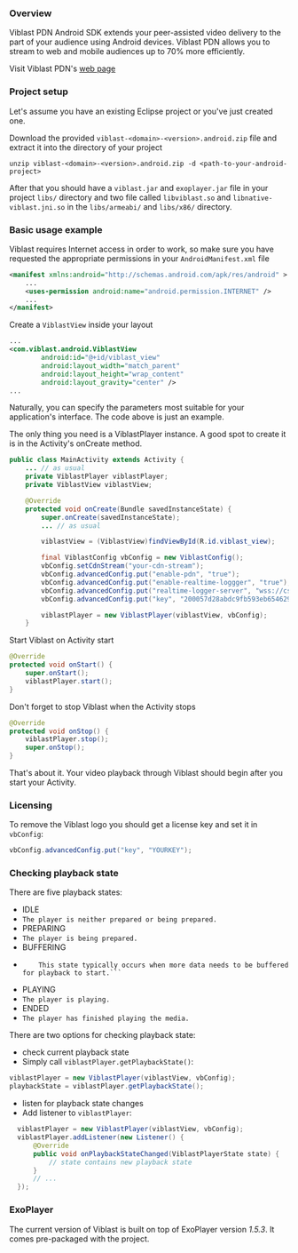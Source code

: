 ### Overview

Viblast PDN Android SDK extends your peer-assisted video delivery to the part of your audience using Android devices. Viblast PDN allows you to stream to web and mobile audiences up to 70% more efficiently.

Visit Viblast PDN's [web page](http://viblast.com/pdn/)

### Project setup
Let's assume you have an existing Eclipse project or you've just created one.

Download the provided `viblast-<domain>-<version>.android.zip` file and
extract it into the directory of your project

```unzip viblast-<domain>-<version>.android.zip -d <path-to-your-android-project>```

After that you should have a `viblast.jar` and `exoplayer.jar` file in your project `libs/`
directory and two file called `libviblast.so` and `libnative-viblast.jni.so`
in the `libs/armeabi/` and `libs/x86/` directory.

### Basic usage example

Viblast requires Internet access in order to work, so make sure you have
requested the appropriate permissions in your `AndroidManifest.xml` file

```xml
<manifest xmlns:android="http://schemas.android.com/apk/res/android" >
	...
	<uses-permission android:name="android.permission.INTERNET" />
	...
</manifest>
```

Create a `ViblastView` inside your layout

```xml
...
<com.viblast.android.ViblastView
		android:id="@+id/viblast_view"
		android:layout_width="match_parent"
		android:layout_height="wrap_content"
		android:layout_gravity="center" />
...
```

Naturally, you can specify the parameters most suitable for your
application's interface. The code above is just an example.

The only thing you need is a ViblastPlayer instance. A good spot to
create it is in the Activity's onCreate method.

```java
public class MainActivity extends Activity {
	... // as usual
    private ViblastPlayer viblastPlayer;
    private ViblastView viblastView;

    @Override
    protected void onCreate(Bundle savedInstanceState) {
        super.onCreate(savedInstanceState);
		... // as usual

		viblastView = (ViblastView)findViewById(R.id.viblast_view);

		final ViblastConfig vbConfig = new ViblastConfig();
		vbConfig.setCdnStream("your-cdn-stream");
		vbConfig.advancedConfig.put("enable-pdn", "true");
		vbConfig.advancedConfig.put("enable-realtime-loggger", "true");
		vbConfig.advancedConfig.put("realtime-logger-server", "wss://cs.viblast.com/rt");
		vbConfig.advancedConfig.put("key", "200057d28abdc9fb593eb654629f2f03c14fac9c5fc0825c899bd6095ad7a8de79ad770b4e99ec1581285ecb2cac1d6d");

		viblastPlayer = new ViblastPlayer(viblastView, vbConfig);
    }
```

Start Viblast on Activity start

```java
@Override
protected void onStart() {
	super.onStart();
	viblastPlayer.start();
}
```

Don't forget to stop Viblast when the Activity stops

```java
@Override
protected void onStop() {
	viblastPlayer.stop();
	super.onStop();
}
```

That's about it. Your video playback through Viblast should begin after
you start your Activity.

### Licensing

To remove the Viblast logo you should get a license key and set it in ```vbConfig```:
```java
vbConfig.advancedConfig.put("key", "YOURKEY");
```

### Checking playback state
There are five playback states:
 - IDLE
  - ```The player is neither prepared or being prepared.```
 - PREPARING
  - ```The player is being prepared.```
 - BUFFERING
  - ```The player is prepared but not able to immediately play from the current position.
		This state typically occurs when more data needs to be buffered for playback to start.```
 - PLAYING
  - ```The player is playing.```
 - ENDED
  - ```The player has finished playing the media.```

There are two options for checking playback state:
 * check current playback state
  * Simply call ```viblastPlayer.getPlaybackState()```:
  ```java
  viblastPlayer = new ViblastPlayer(viblastView, vbConfig);
  playbackState = viblastPlayer.getPlaybackState();
  ```

 * listen for playback state changes
  * Add listener to ```viblastPlayer```:
  ```java
	viblastPlayer = new ViblastPlayer(viblastView, vbConfig);
	viblastPlayer.addListener(new Listener() {
		@Override
		public void onPlaybackStateChanged(ViblastPlayerState state) {
			// state contains new playback state
		}
		// ...
	});
  ```

### ExoPlayer

The current version of Viblast is built on top of ExoPlayer version *1.5.3*. It comes pre-packaged with the project.
